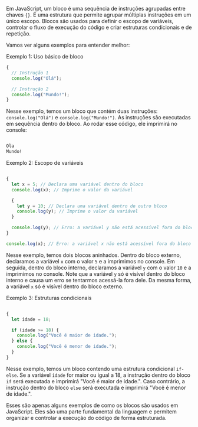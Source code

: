 Em JavaScript, um bloco é uma sequência de instruções agrupadas entre chaves `{}`. É uma estrutura que permite agrupar múltiplas instruções em um único escopo. Blocos são usados para definir o escopo de variáveis, controlar o fluxo de execução do código e criar estruturas condicionais e de repetição.

Vamos ver alguns exemplos para entender melhor:

Exemplo 1: Uso básico de bloco

```javascript
{
  // Instrução 1
  console.log("Olá");

  // Instrução 2
  console.log("Mundo!");
}

```
Nesse exemplo, temos um bloco que contém duas instruções: `console.log("Olá")` e `console.log("Mundo!")`. As instruções são executadas em sequência dentro do bloco. Ao rodar esse código, ele imprimirá no console:

```css

Ola
Mundo!
```

Exemplo 2: Escopo de variáveis

```javascript

{
  let x = 5; // Declara uma variável dentro do bloco
  console.log(x); // Imprime o valor da variável

  {
    let y = 10; // Declara uma variável dentro de outro bloco
    console.log(y); // Imprime o valor da variável
  }

  console.log(y); // Erro: a variável y não está acessível fora do bloco interno
}

console.log(x); // Erro: a variável x não está acessível fora do bloco externo
```

Nesse exemplo, temos dois blocos aninhados. Dentro do bloco externo, declaramos a variável `x` com o valor `5` e a imprimimos no console. Em seguida, dentro do bloco interno, declaramos a variável `y` com o valor `10` e a imprimimos no console. Note que a variável `y` só é visível dentro do bloco interno e causa um erro se tentarmos acessá-la fora dele. Da mesma forma, a variável `x` só é visível dentro do bloco externo.

Exemplo 3: Estruturas condicionais

```javascript

{
  let idade = 18;

  if (idade >= 18) {
    console.log("Você é maior de idade.");
  } else {
    console.log("Você é menor de idade.");
  }
}
```

Nesse exemplo, temos um bloco contendo uma estrutura condicional `if-else`. Se a variável `idade` for maior ou igual a 18, a instrução dentro do bloco `if` será executada e imprimirá "Você é maior de idade.". Caso contrário, a instrução dentro do bloco `else` será executada e imprimirá "Você é menor de idade.".

Esses são apenas alguns exemplos de como os blocos são usados em JavaScript. Eles são uma parte fundamental da linguagem e permitem organizar e controlar a execução do código de forma estruturada.
